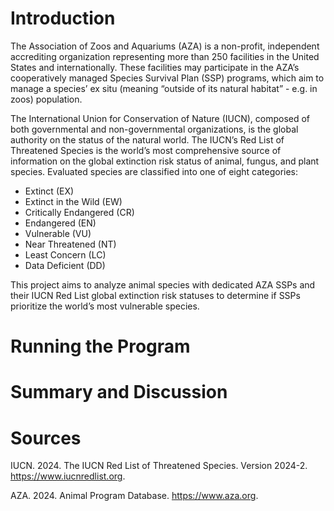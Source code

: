 # Introduction
The Association of Zoos and Aquariums (AZA) is a non-profit, independent accrediting organization representing more than 250 facilities in the United States and internationally. These facilities may participate in the AZA’s cooperatively managed Species Survival Plan (SSP) programs, which aim to manage a species’ ex situ (meaning “outside of its natural habitat” - e.g. in zoos) population. 

The International Union for Conservation of Nature (IUCN), composed of both governmental and non-governmental organizations, is the global authority on the status of the natural world. The IUCN’s Red List of Threatened Species is the world’s most comprehensive source of information on the global extinction risk status of animal, fungus, and plant species. Evaluated species are classified into one of eight categories: 
- Extinct (EX)
- Extinct in the Wild (EW)
- Critically Endangered (CR)
- Endangered (EN)
- Vulnerable (VU)
- Near Threatened (NT)
- Least Concern (LC)
- Data Deficient (DD)

This project aims to analyze animal species with dedicated AZA SSPs and their IUCN Red List global extinction risk statuses to determine if SSPs prioritize the world’s most vulnerable species. 

# Running the Program

# Summary and Discussion 

# Sources
IUCN. 2024. The IUCN Red List of Threatened Species. Version 2024-2. https://www.iucnredlist.org.

AZA. 2024. Animal Program Database. https://www.aza.org.
